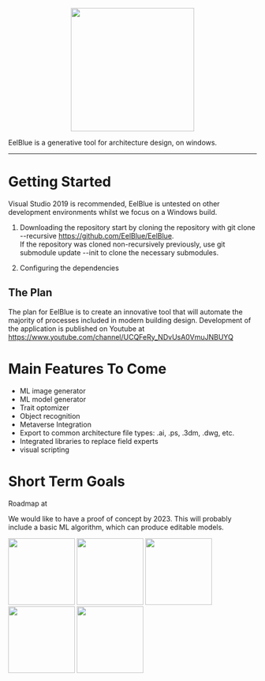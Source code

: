 <p align="center">
  <img width="250" src="https://user-images.githubusercontent.com/85384584/129927770-c435b297-b794-4f83-9c1b-3c667d378583.png">
</p>  

 
EelBlue is a generative tool for architecture design, on windows.  

---
# Getting Started  
Visual Studio 2019 is recommended, EelBlue is untested on other development environments whilst we focus on a Windows build.
1. Downloading the repository
start by cloning the repository with git clone --recursive https://github.com/EelBlue/EelBlue.  
If the repository was cloned non-recursively previously, use git submodule update --init to clone the necessary submodules.

2. Configuring the dependencies

## The Plan  
The plan for EelBlue is to create an innovative tool that will automate the majority of processes included in modern building design. Development of the application is published on Youtube at https://www.youtube.com/channel/UCQFeRy_NDvUsA0VmuJNBUYQ

# Main Features To Come  
* ML image generator
* ML model generator
* Trait optomizer
* Object recognition
* Metaverse Integration
* Export to common architecture file types: .ai, .ps, .3dm, .dwg, etc.
* Integrated libraries to replace field experts
* visual scripting

# Short Term Goals  
Roadmap at   

We would like to have a proof of concept by 2023. This will probably include a basic ML algorithm, which can produce editable models.

<a href="https://www.twitch.tv/eelblue"><img src="https://user-images.githubusercontent.com/85384584/130402085-1cfe4834-7be6-4309-8c60-8578fb648925.png" width="135"/></a>
<a href="https://discord.gg/7ptePN8QAe"><img src="https://user-images.githubusercontent.com/85384584/130401686-9298ca76-0d3d-4525-9f53-05bab17d96f4.png" width="135"/></a>
<a href="https://www.youtube.com/channel/UCQFeRy_NDvUsA0VmuJNBUYQ"><img src="https://user-images.githubusercontent.com/85384584/130402140-a5fea54d-4be6-434f-bb5b-40b8bda4c1e8.png" width="135"/></a>
<a href="https://www.instagram.com/eelblueai/"><img src="https://user-images.githubusercontent.com/85384584/130402057-9376bb20-5e19-4840-ae65-d491ffd37f39.png" width="135"/></a>
<a href="https://twitter.com/EelBlueAI"><img src="https://user-images.githubusercontent.com/85384584/130402116-1a229e41-2a75-4893-b842-aab16f44aa74.png" width="135"/></a>





